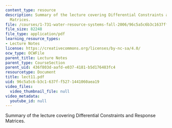 ```yaml
---
content_type: resource
description: Summary of the lecture covering Differential Constraints and Response
  Matrices.
file: /courses/1-731-water-resource-systems-fall-2006/96c5a5c6b3c1637ff5271441060aea19_lect11.pdf
file_size: 82248
file_type: application/pdf
learning_resource_types:
- Lecture Notes
license: https://creativecommons.org/licenses/by-nc-sa/4.0/
ocw_type: OCWFile
parent_title: Lecture Notes
parent_type: CourseSection
parent_uid: 436f803d-aafd-e037-4181-b5d176483fc4
resourcetype: Document
title: lect11.pdf
uid: 96c5a5c6-b3c1-637f-f527-1441060aea19
video_files:
  video_thumbnail_file: null
video_metadata:
  youtube_id: null
---
```

Summary of the lecture covering Differential Constraints and Response Matrices.
